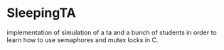 # SleepingTA
implementation of simulation of a ta and a bunch of students in order to learn how to use semaphores and mutex locks in C. 
